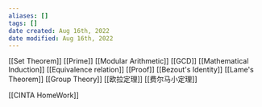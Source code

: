 ```yaml
---
aliases: []
tags: [] 
date created: Aug 16th, 2022
date modified: Aug 16th, 2022
---
```


[[Set Theorem]]
[[Prime]]
[[Modular Arithmetic]]
[[GCD]]
[[Mathematical Induction]]
[[Equivalence relation]]
[[Proof]]
[[Bezout's Identity]]
[[Lame's Theorem]]
[[Group Theory]]
[[欧拉定理]]
[[费尔马小定理]]


[[CINTA HomeWork]]  